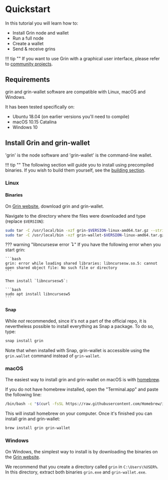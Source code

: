 # Quickstart

In this tutorial you will learn how to:

- Install Grin node and wallet
- Run a full node
- Create a wallet
- Send & receive grins

!!! tip ""
    If you want to use Grin with a graphical user interface, please refer to [community projects](community-projects.md).

## Requirements

grin and grin-wallet software are compatible with Linux, macOS and Windows.

It has been tested specifically on:

- Ubuntu 18.04 (on earlier versions you'll need to compile)
- macOS 10.15 Catalina
- Windows 10

## Install Grin and grin-wallet

'grin' is the node software and 'grin-wallet' is the command-line wallet.

!!! tip ""
    The following section will guide you to install using precompiled binaries.
    If you wish to build them yourself, see the [building section](https://github.com/mimblewimble/grin/blob/master/doc/build.md).

### Linux

#### Binaries

On [Grin website](https://grin.mw/download), download grin and grin-wallet.

Navigate to the directory where the files were downloaded and type (replace `$VERSION`):

```bash
sudo tar -C /usr/local/bin -xzf grin-$VERSION-linux-amd64.tar.gz --strip-components=1
sudo tar -C /usr/local/bin -xzf grin-wallet-$VERSION-linux-amd64.tar.gz --strip-components=1
```

??? warning "libncursesw error &#8628;"
    If you have the following error when you start grin:

    ```bash
    grin: error while loading shared libraries: libncursesw.so.5: cannot open shared object file: No such file or directory
    ```

    Then install `libncursesw5`:

    ```bash
    sudo apt install libncursesw5
    ```

#### Snap

While *not* recommended, since it's not a part of the official repo, it is nevertheless possible to install everything as Snap a package. To do so, type:

```bash
snap install grin
```

Note that when installed with Snap, grin-wallet is accessible using the `grin.wallet` command instead of `grin-wallet`.



### macOS

The easiest way to install grin and grin-wallet on macOS is with [homebrew](https://brew.sh).

If you do not have homebrew installed, open the "Terminal.app" and paste the following line:

```bash
/bin/bash -c "$(curl -fsSL https://raw.githubusercontent.com/Homebrew/install/master/install.sh)"
```

This will install homebrew on your computer. Once it's finished you can install grin and grin-wallet:

```bash
brew install grin grin-wallet
```

### Windows

On Windows, the simplest way to install is by downloading the binaries on the [Grin website](https://grin.mw/download).

We recommend that you create a directory called `grin` in `C:\Users\%USER%`. In this directory, extract both binaries `grin.exe` and `grin-wallet.exe`.

